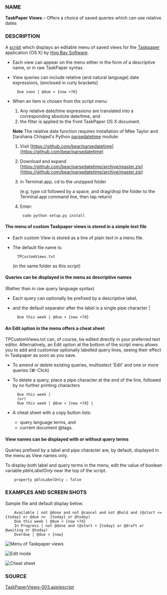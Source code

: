 ### NAME

**TaskPaper Views** – Offers a choice of saved queries which can use relative dates

### DESCRIPTION 

A [script](https://github.com/RobTrew/tree-tools/blob/master/TaskPaper%20scripts/TaskPaperViews-003.applescript) which displays an editable menu of saved views for the [Taskpaper](http://www.hogbaysoftware.com/products/taskpaper)  application (OS X) by [Hog Bay Software](http://www.hogbaysoftware.com).

- Each view can appear on the menu either in the form of a descriptive name, or in raw TaskPaper syntax.

- View queries can include relative (and natural language) date expressions, {enclosed in curly brackets}

        Due soon | @due < {now +7d}

- When an item is chosen from the script menu:
	1. Any relative date/time expressions are translated into a corresponding absolute date/time, and
	2. the filter is applied to the front TaskPaper OS X document.

	**Note** The relative date function requires installation of Mike Taylor and Darshana Chhajed's Python [parsedatetime](https://github.com/bear/parsedatetime) module:
	
	1. Visit [https://github.com/bear/parsedatetime](https://github.com/bear/parsedatetime)
	2. Download and expand [https://github.com/bear/parsedatetime/archive/master.zip](https://github.com/bear/parsedatetime/archive/master.zip)
	3. in Terminal.app, cd to the unzipped folder 
   
		(e.g. type cd followed by a space, and drag/drop the folder to the Terminal.app command line, then tap return)
	4. Enter:
	
            sudo python setup.py install
    
#### The menu of custom Taskpaper views is stored in a simple text file

- Each custom View is stored as a line of plain text in a menu file.
- The default file name is:

        TPCustomViews.txt 


	(in the same folder as this script)

#### Queries can be displayed in the menu as descriptive names

(Rather than in raw query language syntax)

- Each query can optionally be prefixed by a descriptive label, 
- and the default separator after the label is a single pipe character |

        Due this week | @due < {now +7d}

#### An Edit option in the menu offers a cheat sheet

TPCustomViews.txt can, of course, be edited directly in your preferred text editor. Alternatively, an Edit option at the bottom of the script menu allows you to add and customise optionally labelled query lines, seeing their effect in Taskpaper as soon as you save.

- To amend or delete existing queries, multiselect 'Edit' and one or more queries (⌘-Click)
- To delete a query, place a pipe character at the end of the line, followed by no further printing characters

        Due this week | 
        (or)
        Due this week | @due < {now +7d} |

- A cheat sheet with a copy button lists:
	-  query language terms, and 
	- current document @tags.

#### View names can be displayed with or without query terms 

Queries prefixed by a label and pipe character are, by default, displayed in the menu as View names only.

To display both label and query terms in the menu, edit the value of boolean variable *pblnLabelOnly* near the top of the script.

        property pblnLabelOnly : false


### EXAMPLES AND SCREEN SHOTS

Sample file and default display below.


        Available | not @done and not @cancel and not @hold and (@start <=  {today} or @due <=  {today} or @today)
        Due this week | @due < {now +7d}
        In Progress | not @done and (@start < {today} or @draft or @waiting or @today)
        Overdue | @due < {now}

![Menu of Taskpaper views](https://raw.github.com/RobTrew/tree-tools/master/TaskPaper%20scripts/ViewMenu.png)

![Edit mode](https://raw.github.com/RobTrew/tree-tools/master/TaskPaper%20scripts/EditMode.png)

![Cheat sheet](https://raw.github.com/RobTrew/tree-tools/master/TaskPaper%20scripts/CheatSheet.png)

### SOURCE

[TaskPaperViews-003.applescript](https://github.com/RobTrew/tree-tools/blob/master/TaskPaper%20scripts/TaskPaperViews-003.applescript)
